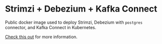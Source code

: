 # Strimzi + Debezium + Kafka Connect

Public docker image used to deploy Strimzi, Debezium with `postgres` connector, and Kafka Connect in Kubernetes.

[Check this out](https://strimzi.io/blog/2020/01/27/deploying-debezium-with-kafkaconnector-resource/) for more information.